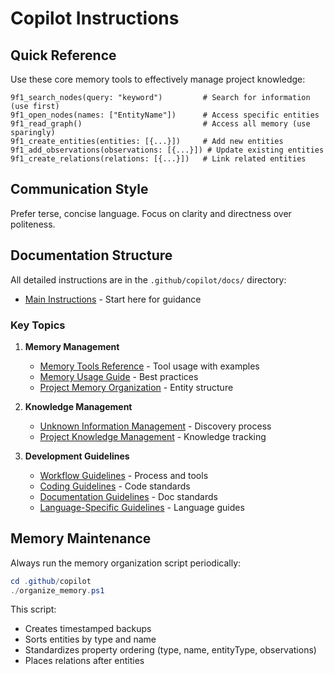 # Copilot Instructions

## Quick Reference

Use these core memory tools to effectively manage project knowledge:

```
9f1_search_nodes(query: "keyword")         # Search for information (use first)
9f1_open_nodes(names: ["EntityName"])      # Access specific entities
9f1_read_graph()                           # Access all memory (use sparingly)
9f1_create_entities(entities: [{...}])     # Add new entities
9f1_add_observations(observations: [{...}]) # Update existing entities
9f1_create_relations(relations: [{...}])   # Link related entities
```

## Communication Style

Prefer terse, concise language. Focus on clarity and directness over politeness.

## Documentation Structure

All detailed instructions are in the `.github/copilot/docs/` directory:

- [Main Instructions](copilot/docs/main-instructions.md) - Start here for guidance

### Key Topics

1. **Memory Management**
   - [Memory Tools Reference](copilot/docs/memory-tools-reference.md) - Tool usage with examples
   - [Memory Usage Guide](copilot/docs/memory-usage-guide.md) - Best practices
   - [Project Memory Organization](copilot/docs/project-memory-organization.md) - Entity structure

2. **Knowledge Management**
   - [Unknown Information Management](copilot/docs/unknown-info-management.md) - Discovery process
   - [Project Knowledge Management](copilot/docs/project-knowledge-management.md) - Knowledge tracking

3. **Development Guidelines**
   - [Workflow Guidelines](copilot/docs/workflow-guidelines.md) - Process and tools
   - [Coding Guidelines](copilot/docs/coding-guidelines.md) - Code standards
   - [Documentation Guidelines](copilot/docs/documentation-guidelines.md) - Doc standards
   - [Language-Specific Guidelines](copilot/docs/language-specific-guidelines.md) - Language guides

## Memory Maintenance

Always run the memory organization script periodically:

```powershell
cd .github/copilot
./organize_memory.ps1
```

This script:
- Creates timestamped backups
- Sorts entities by type and name
- Standardizes property ordering (type, name, entityType, observations)
- Places relations after entities
